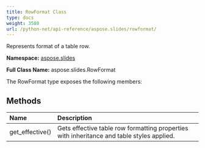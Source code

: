 ```yaml
---
title: RowFormat Class
type: docs
weight: 3580
url: /python-net/api-reference/aspose.slides/rowformat/
---
```


Represents format of a table row.

**Namespace:** [aspose.slides](/slides/python-net/api-reference/aspose.slides/)

**Full Class Name:** aspose.slides.RowFormat



The RowFormat type exposes the following members:
## **Methods**
|**Name**|**Description**|
| :- | :- |
|get_effective()|Gets effective table row formatting properties with inheritance and table styles applied.|
